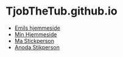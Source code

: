 # TjobTheTub.github.io

- [Emils hjemmeside](https://wackhair.github.io)
- [Min Hjemmeside](Forside/Website/index.html)
- [Ma Stickperson](Forside/Taendstikmand)
- [Anoda Stikperson](Forside/NyStikmand)